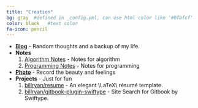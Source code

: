 ```yaml
---
title: "Creation"
bg: gray  #defined in _config.yml, can use html color like '#0fbfcf'
color: black   #text color
fa-icon: pencil
---
```


* <i class="fa fa-bold"></i> [**Blog**](http://blog.yuanbin.me) - Random thoughts and a backup of my life.
* <i class="fa fa-book"></i> **Notes**
  1. [Algorithm Notes](http://algorithm.yuanbin.me) - Notes for algorithm
  2. [Programming Notes](http://prog-notes.yuanbin.me) - Notes for programming
* <i class="fa fa-camera"></i> [**Photo**](https://instagram.com/billryan8/) - Record the beauty and feelings
* <i class="fa fa-cogs"></i> **Projects** - Just for fun
  1. [billryan/resume](https://github.com/billryan/resume) - An elegant \LaTeX\ résumé template.
  2. [billryan/gitbook-plugin-swiftype](https://github.com/billryan/gitbook-plugin-swiftype) - Site Search for Gitbook by Swiftype.
